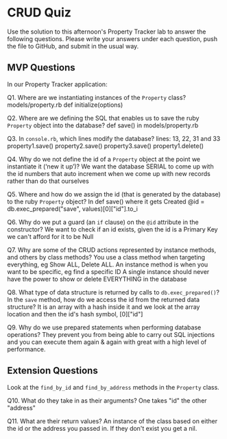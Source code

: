 # CRUD Quiz

Use the solution to this afternoon's Property Tracker lab to answer the following questions. Please write your answers under each question, push the file to GitHub, and submit in the usual way.

## MVP Questions

In our Property Tracker application:

Q1. Where are we instantiating instances of the `Property` class?
models/property.rb
def initialize(options)

Q2. Where are we defining the SQL that enables us to save the ruby `Property` object into the database?
 def save() in models/property.rb


Q3. In `console.rb`, which lines modify the database?
lines: 13, 22, 31 and 33
property1.save()
property2.save() 
property3.save()
property1.delete()


Q4. Why do we not define the id of a `Property` object at the point we instantiate it (‘new it up’)?
We want the database SERIAL to come up with the id numbers that auto increment when we come up with new records rather than do that ourselves


Q5. Where and how do we assign the id (that is generated by the database) to the ruby `Property` object?
In def save() where it gets Created
@id = db.exec_prepared("save", values)[0]["id"].to_i


Q6. Why do we put a guard (an `if` clause) on the `@id` attribute in the constructor?
We want to check if an id exists, given the id is a Primary Key we can't afford for it to be Null


Q7. Why are some of the CRUD actions represented by instance methods, and others by class methods?
You use a class method when targeting everything, eg Show ALL, Delete ALL. An instance method is when you want to be specific, eg find a specific ID
A single instance should never have the power to show or delete EVERYTHING in the database


Q8. What type of data structure is returned by calls to `db.exec_prepared()`? In the `save` method, how do we access the id from the returned data structure?
It is an array with a hash inside it and we look at the array location and then the id's hash symbol, [0]["id"]


Q9. Why do we use prepared statements when performing database operations?
They prevent you from being able to carry out SQL injections and you can execute them again & again with great with a high level of performance.

## Extension Questions

Look at the `find_by_id` and `find_by_address` methods in the `Property` class.

Q10. What do they take in as their arguments?
One takes "id" the other "address"

Q11. What are their return values?
An instance of the class based on either the id or the address you passed in. If they don't exist you get a nil.
